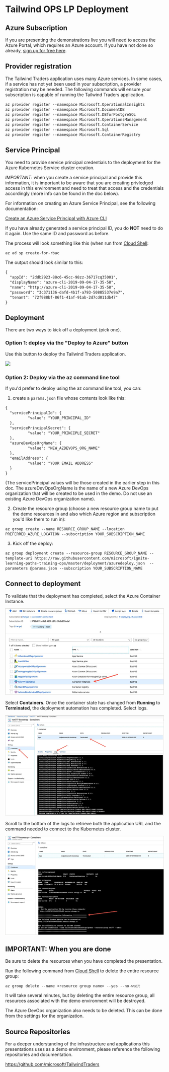 # Tailwind OPS LP Deployment

## Azure Subscription

If you are presenting the demonstrations live you will need to access the Azure Portal, which requires an Azure account. If you have not done so already, [sign up for free here](https://portal.azure.com).

## Provider registration

The Tailwind Traders application uses many Azure services. In some cases, if a service has not yet been used in your subscription, a provider registration may be needed. The following commands will ensure your subscription is capable of running the Tailwind Traders application.

```
az provider register --namespace Microsoft.OperationalInsights
az provider register --namespace Microsoft.DocumentDB
az provider register --namespace Microsoft.DBforPostgreSQL
az provider register --namespace Microsoft.OperationsManagement
az provider register --namespace Microsoft.ContainerService
az provider register --namespace Microsoft.Sql
az provider register --namespace Microsoft.ContainerRegistry
```

## Service Principal

You need to provide service principal credentials to the deployment for the Azure Kubernetes Service cluster creation. 

*IMPORTANT*: when you create a service principal and provide this information, it is important to be aware that you are creating privledged access in this environment and need to treat that access and the credentials accordingly (more info can be found in the doc below). 

For information on creating an Azure Service Principal, see the following documentation:

[Create an Azure Service Principal with Azure CLI](https://docs.microsoft.com/en-us/cli/azure/create-an-azure-service-principal-azure-cli?view=azure-cli-latest)

If you have already generated a service principal ID, you do **NOT** need to do it again. Use the same ID and password as before.

The process will look something like this (when run from [Cloud Shell](https://shell.azure.com):

``` az cli
az ad sp create-for-rbac
```

The output should look similar to this:

``` az cli
{
  "appId": "2ddb2923-88c6-45cc-98zz-36717cq35001",
  "displayName": "azure-cli-2019-09-04-17-35-58",
  "name": "http://azure-cli-2019-09-04-17-35-58",
  "password": "3c371136-dafd-4b1f-a793-50885537e9a7",
  "tenant": "72f988bf-86f1-41af-91ab-2d7cd011db47"
}
```

## Deployment

There are two ways to kick off a deployment (pick one).

### Option 1: deploy via the "Deploy to Azure" button

Use this button to deploy the Tailwind Traders application.

<a href="https://portal.azure.com/#create/Microsoft.Template/uri/https%3A%2F%2Fraw.githubusercontent.com%2Fmicrosoft%2Fignite-learning-paths-training-ops%2Fmaster%2Fdeployment%2Fazuredeploy.json" target="_blank">
 <img src="http://azuredeploy.net/deploybutton.png"/>
</a>

### Option 2: Deploy via the az command line tool

If you'd prefer to deploy using the az command line tool, you can:

1) create a ```params.json``` file whose contents look like this:
```
{
  "servicePrincipalId": {
          "value": "YOUR_PRINCIPAL_ID"
  },
  "servicePrincipalSecret": {
          "value": "YOUR_PRINCIPLE_SECRET"
  },
  "azureDevOpsOrgName": {
          "value": "NEW_AZDEVOPS_ORG_NAME"
  },
  "emailAddress": {
          "value": "YOUR EMAIL ADDRESS"	  
  }
}
```
(The servicePrincipal values will be those created in the earlier step in this doc. The azureDevOpsOrgName is the name of a new Azure DevOps organization that will be created to be used in the demo. Do not use an existing Azure DevOps organization name).

2) Create the resource group (choose a new resource group name to put the demo resources in and also which Azure region and subscription you'd like them to run in):

```
az group create --name RESOURCE_GROUP_NAME --location PREFERRED_AZURE_LOCATION --subscription YOUR_SUBSCRIPTION_NAME
```

3) Kick off the deploy:
```
az group deployment create --resource-group RESOURCE_GROUP_NAME --template-uri https://raw.githubusercontent.com/microsoft/ignite-learning-paths-training-ops/master/deployment/azuredeploy.json  --parameters @params.json --subscription YOUR_SUBSCRIPTION_NAME
```

## Connect to deployment

To validate that the deployment has completed, select the Azure Container Instance.

![alt text](./images/aci.jpg)

Select **Containers**. Once the container state has changed from **Running** to **Terminated**, the deployment automation has completed. Select logs.

![alt text](./images/logs.jpg)

Scroll to the bottom of the logs to retrieve both the application URL and the command needed to connect to the Kubernetes cluster.

![alt text](./images/connection.jpg)

## **IMPORTANT:** When you are done

Be sure to delete the resources when you have completed the presentation.

Run the following command from [Cloud Shell](https://shell.azure.com) to delete the entire resource group:
```
az group delete --name <resource group name> --yes --no-wait
```

It will take several minutes, but by deleting the entire resource group, all resources associated with the demo environment will be destroyed.

The Azure DevOps organization also needs to be deleted. This can be done from the settings for the organization.

## Source Repositories

For a deeper understanding of the infrastructure and applications this presentations uses as a demo environment, please reference the following repositories and documentation.

https://github.com/microsoft/TailwindTraders